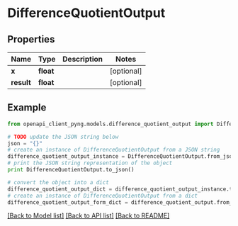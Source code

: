 # DifferenceQuotientOutput


## Properties
Name | Type | Description | Notes
------------ | ------------- | ------------- | -------------
**x** | **float** |  | [optional] 
**result** | **float** |  | [optional] 

## Example

```python
from openapi_client_pyng.models.difference_quotient_output import DifferenceQuotientOutput

# TODO update the JSON string below
json = "{}"
# create an instance of DifferenceQuotientOutput from a JSON string
difference_quotient_output_instance = DifferenceQuotientOutput.from_json(json)
# print the JSON string representation of the object
print DifferenceQuotientOutput.to_json()

# convert the object into a dict
difference_quotient_output_dict = difference_quotient_output_instance.to_dict()
# create an instance of DifferenceQuotientOutput from a dict
difference_quotient_output_form_dict = difference_quotient_output.from_dict(difference_quotient_output_dict)
```
[[Back to Model list]](../README.md#documentation-for-models) [[Back to API list]](../README.md#documentation-for-api-endpoints) [[Back to README]](../README.md)


